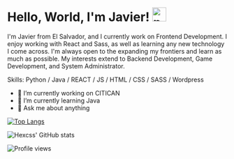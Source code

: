 <h1>
  Hello, World, I'm Javier!
  <img src="https://cdn-icons-png.flaticon.com/512/560/560216.png" alt="programmer" width="32px" />
</h1>

<p>I'm Javier from El Salvador, and I currently work on Frontend Development. I enjoy working with React and Sass, as well as learning any new technology I come across. I'm always open to the expanding my frontiers and learn as much as possible. My interests extend to Backend Development, Game Development, and System Administrator.</p>

Skills: Python / Java / REACT / JS / HTML / CSS / SASS / Wordpress

- 🔭 I’m currently working on CITICAN 
- 🌱 I’m currently learning Java 
- 💬 Ask me about anything  

[![Top Langs](https://github-readme-stats.vercel.app/api/top-langs/?username=Hexcss)](https://github.com/anuraghazra/github-readme-stats)

![Hexcss' GitHub stats](https://github-readme-stats.vercel.app/api?username=Hexcss&theme=prussian&show_icons=true)

![Profile views](https://gpvc.arturio.dev/Hexcss)  
